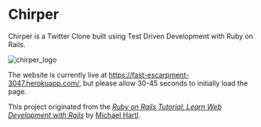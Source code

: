 <h1>Chirper</h1>

Chirper is a Twitter Clone built using Test Driven Development with Ruby on Rails. 

![chirper_logo](https://cloud.githubusercontent.com/assets/3782710/6859886/305a18c6-d3dc-11e4-87fc-308edb0173a4.png)

The website is currently live at https://fast-escarpment-3047.herokuapp.com/, but please allow 30-45 seconds to initially load the page. 

This project originated from the [*Ruby on Rails Tutorial:
Learn Web Development with Rails*](http://www.railstutorial.org/)
by [Michael Hartl](http://www.michaelhartl.com/).
